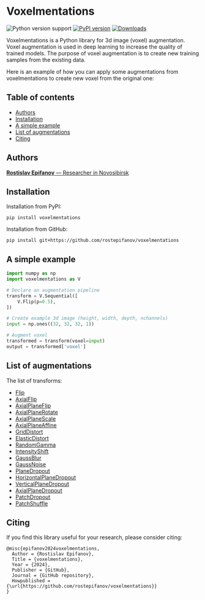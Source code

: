 # Voxelmentations

![Python version support](https://img.shields.io/pypi/pyversions/voxelmentations)
[![PyPI version](https://badge.fury.io/py/exgment.svg)](https://badge.fury.io/py/voxelmentations)
[![Downloads](https://pepy.tech/badge/exgment/month)](https://pepy.tech/project/voxelmentations?versions=0.0.*)

Voxelmentations is a Python library for 3d image (voxel) augmentation. Voxel augmentation is used in deep learning to increase the quality of trained models. The purpose of voxel augmentation is to create new training samples from the existing data.

Here is an example of how you can apply some augmentations from voxelmentations to create new voxel from the original one:

## Table of contents
- [Authors](#authors)
- [Installation](#installation)
- [A simple example](#a-simple-example)
- [List of augmentations](#list-of-augmentations)
- [Citing](#citing)

## Authors
[**Rostislav Epifanov** — Researcher in Novosibirsk]()

## Installation
Installation from PyPI:

```
pip install voxelmentations
```

Installation from GitHub:

```
pip install git+https://github.com/rostepifanov/voxelmentations
```

## A simple example
```python
import numpy as np
import voxelmentations as V

# Declare an augmentation pipeline
transform = V.Sequential([
    V.Flip(p=0.5),
])

# Create example 3d image (height, width, depth, nchannels)
input = np.ones((32, 32, 32, 1))

# Augment voxel
transformed = transform(voxel=input)
output = transformed['voxel']
```

## List of augmentations

The list of transforms:

- [Flip]()
- [AxialFlip]()
- [AxialPlaneFlip]()
- [AxialPlaneRotate]()
- [AxialPlaneScale]()
- [AxialPlaneAffine]()
- [GridDistort]()
- [ElasticDistort]()
- [RandomGamma]()
- [IntensityShift]()
- [GaussBlur]()
- [GaussNoise]()
- [PlaneDropout]()
- [HorizontalPlaneDropout]()
- [VerticalPlaneDropout]()
- [AxialPlaneDropout]()
- [PatchDropout]()
- [PatchShuffle]()

## Citing

If you find this library useful for your research, please consider citing:

```
@misc{epifanov2024voxelmentations,
  Author = {Rostislav Epifanov},
  Title = {voxelmentations},
  Year = {2024},
  Publisher = {GitHub},
  Journal = {GitHub repository},
  Howpublished = {\url{https://github.com/rostepifanov/voxelmentations}}
}
```
